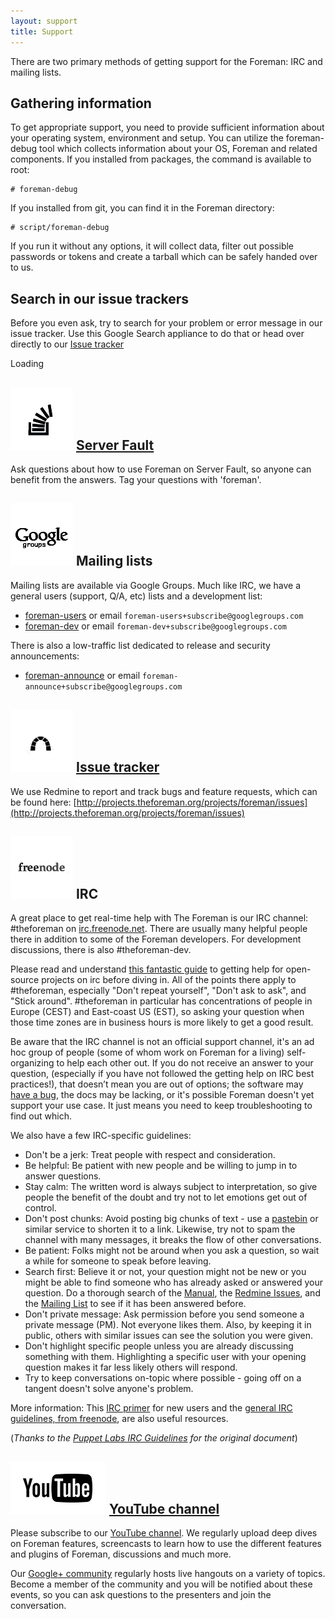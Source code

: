 ```yaml
---
layout: support
title: Support
---
```


There are two primary methods of getting support for the Foreman: IRC and mailing lists.

## Gathering information

To get appropriate support, you need to provide sufficient information about
your operating system, environment and setup. You can utilize the
foreman-debug tool which collects information about your OS, Foreman and
related components. If you installed from packages, the command is available
to root:

    # foreman-debug

If you installed from git, you can find it in the Foreman directory:

    # script/foreman-debug

If you run it without any options, it will collect data, filter out possible
passwords or tokens and create a tarball which can be safely handed over to
us.

## Search in our issue trackers

Before you even ask, try to search for your problem or error message in our
issue tracker. Use this Google Search appliance to do that or head over
directly to our [Issue tracker](http://projects.theforeman.org/projects/foreman/issues)

<div id='cse' style='width: 100%;'>Loading</div>
<script src='//www.google.com/jsapi' type='text/javascript'></script>
<script type='text/javascript'>
google.load('search', '1', {language: 'en', style: google.loader.themes.V2_DEFAULT});
google.setOnLoadCallback(function() {
  var customSearchOptions = {};
  var orderByOptions = {};
  orderByOptions['keys'] = [{label: 'Relevance', key: ''} , {label: 'Date', key: 'date'}];
  customSearchOptions['enableOrderBy'] = true;
  customSearchOptions['orderByOptions'] = orderByOptions;
  customSearchOptions['overlayResults'] = true;
  var customSearchControl =   new google.search.CustomSearchControl('008733672072027131561:vylcjp0yqjw', customSearchOptions);
  customSearchControl.setResultSetSize(google.search.Search.FILTERED_CSE_RESULTSET);
  var options = new google.search.DrawOptions();
  options.setAutoComplete(true);
  customSearchControl.draw('cse', options);
}, true);
</script>
<style type='text/css'>
  .gsc-control-cse {
    font-family: Arial, sans-serif;
    border-color: #FFFFFF;
    background-color: #FFFFFF;
  }
  .gsc-control-cse .gsc-table-result {
    font-family: Arial, sans-serif;
  }
  input.gsc-input, .gsc-input-box, .gsc-input-box-hover, .gsc-input-box-focus {
    border-color: #D9D9D9;
  }
  input.gsc-search-button, input.gsc-search-button:hover, input.gsc-search-button:focus {
    border-color: #666666;
    background-color: #CECECE;
    background-image: none;
    filter: none;

  }
  .gsc-tabHeader.gsc-tabhInactive {
    border-color: #FF9900;
    background-color: #FFFFFF;
  }
  .gsc-tabHeader.gsc-tabhActive {
    border-color: #E9E9E9;
    background-color: #E9E9E9;
    border-bottom-color: #FF9900
  }
  .gsc-tabsArea {
    border-color: #FF9900;
  }
  .gsc-webResult.gsc-result, .gsc-results .gsc-imageResult {
    border-color: #FFFFFF;
    background-color: #FFFFFF;
  }
  .gsc-webResult.gsc-result:hover, .gsc-imageResult:hover {
    border-color: #FFFFFF;
    background-color: #FFFFFF;
  }
  .gs-webResult.gs-result a.gs-title:link, .gs-webResult.gs-result a.gs-title:link b, .gs-imageResult a.gs-title:link, .gs-imageResult a.gs-title:link b  {
    color: #0000CC;
  }
  .gs-webResult.gs-result a.gs-title:visited, .gs-webResult.gs-result a.gs-title:visited b, .gs-imageResult a.gs-title:visited, .gs-imageResult a.gs-title:visited b {
    color: #0000CC;
  }
  .gs-webResult.gs-result a.gs-title:hover, .gs-webResult.gs-result a.gs-title:hover b, .gs-imageResult a.gs-title:hover, .gs-imageResult a.gs-title:hover b {
    color: #0000CC;
  }
  .gs-webResult.gs-result a.gs-title:active, .gs-webResult.gs-result a.gs-title:active b, .gs-imageResult a.gs-title:active, .gs-imageResult a.gs-title:active b {
    color: #0000CC;
  }
  .gsc-cursor-page {
    color: #0000CC;
  }
  a.gsc-trailing-more-results:link {
    color: #0000CC;
  }
  .gs-webResult .gs-snippet, .gs-imageResult .gs-snippet, .gs-fileFormatType {
    color: #000000;
  }
  .gs-webResult div.gs-visibleUrl, .gs-imageResult div.gs-visibleUrl {
    color: #008000;
  }
  .gs-webResult div.gs-visibleUrl-short {
    color: #008000;
  }
  .gs-webResult div.gs-visibleUrl-short  {
    display: none;
  }
  .gs-webResult div.gs-visibleUrl-long {
    display: block;
  }
  .gs-promotion div.gs-visibleUrl-short {
    display: none;
  }
  .gs-promotion div.gs-visibleUrl-long  {
    display: block;
  }
  .gsc-cursor-box {
    border-color: #FFFFFF;
  }
  .gsc-results .gsc-cursor-box .gsc-cursor-page {
    border-color: #E9E9E9;
    background-color: #FFFFFF;
    color: #0000CC;
  }
  .gsc-results .gsc-cursor-box .gsc-cursor-current-page {
    border-color: #FF9900;
    background-color: #FFFFFF;
    color: #0000CC;
  }
  .gsc-webResult.gsc-result.gsc-promotion {
    border-color: #336699;
    background-color: #FFFFFF;
  }
  .gsc-completion-title {
    color: #0000CC;
  }
  .gsc-completion-snippet {
    color: #000000;
  }
  .gs-promotion a.gs-title:link,.gs-promotion a.gs-title:link *,.gs-promotion .gs-snippet a:link  {
    color: #0000CC;
  }
  .gs-promotion a.gs-title:visited,.gs-promotion a.gs-title:visited *,.gs-promotion .gs-snippet a:visited {
    color: #0000CC;
  }
  .gs-promotion a.gs-title:hover,.gs-promotion a.gs-title:hover *,.gs-promotion .gs-snippet a:hover  {
    color: #0000CC;
  }
  .gs-promotion a.gs-title:active,.gs-promotion a.gs-title:active *,.gs-promotion .gs-snippet a:active {
    color: #0000CC;
  }
  .gs-promotion .gs-snippet, .gs-promotion .gs-title .gs-promotion-title-right, .gs-promotion .gs-title .gs-promotion-title-right * {
    color: #000000;
  }
  .gs-promotion .gs-visibleUrl,.gs-promotion .gs-visibleUrl-short  {
    color: #008000;
  }
</style>

## ![](static/images/stackoverflow.png) [Server Fault](http://serverfault.com/questions/tagged/foreman)
Ask questions about how to use Foreman on Server Fault, so anyone can benefit from the answers. Tag your questions with 'foreman'.

## ![](static/images/google-groups.png) Mailing lists
Mailing lists are available via Google Groups. Much like IRC, we have a general users (support, Q/A, etc) lists and a development list:

* [foreman-users](https://groups.google.com/forum/?fromgroups#!forum/foreman-users) or email `foreman-users+subscribe@googlegroups.com`
* [foreman-dev](https://groups.google.com/forum/?fromgroups#!forum/foreman-dev) or email `foreman-dev+subscribe@googlegroups.com`

There is also a low-traffic list dedicated to release and security announcements:

* [foreman-announce](https://groups.google.com/forum/?fromgroups#!forum/foreman-announce) or email `foreman-announce+subscribe@googlegroups.com`

## ![](static/images/redmine.png) [Issue tracker](http://projects.theforeman.org/projects/foreman/issues)
We use Redmine to report and track bugs and feature requests, which can be found here: [http://projects.theforeman.org/projects/foreman/issues](http://projects.theforeman.org/projects/foreman/issues)

## ![](static/images/freenode.png) IRC

A great place to get real-time help with The Foreman is our IRC channel: #theforeman
on [irc.freenode.net](http://webchat.freenode.net/). There are
usually many helpful people there in addition to some of the Foreman
developers. For development discussions, there is also #theforeman-dev.

Please read and understand [this fantastic guide](http://workaround.org/getting-help-on-irc)
to getting help for open-source projects on irc before diving in. All of the
points there apply to #theforeman, especially "Don't repeat yourself", "Don't
ask to ask", and "Stick around".  #theforeman in particular has concentrations
of people in Europe (CEST) and East-coast US (EST), so asking your question
when those time zones are in business hours is more likely to get a good
result.

Be aware that the IRC channel is not an official support channel, it's an ad
hoc group of people (some of whom work on Foreman for a living) self-organizing
to help each other out. If you do not receive an answer to your question,
(especially if you have not followed the getting help on IRC best practices!),
that doesn’t mean you are out of options; the software may [have a
bug](http://projects.theforeman.org/projects/foreman/issues), the docs may be
lacking, or it's possible Foreman doesn't yet support your use case. It just
means you need to keep troubleshooting to find out which.

We also have a few IRC-specific guidelines:

* Don't be a jerk: Treat people with respect and consideration.
* Be helpful: Be patient with new people and be willing to jump in to answer questions.
* Stay calm: The written word is always subject to interpretation, so give people the benefit of the doubt and try not to let emotions get out of control.
* Don't post chunks: Avoid posting big chunks of text - use a [pastebin](http://pastie.org/) or similar service to shorten it to a link. Likewise, try not to spam the channel with many messages, it breaks the flow of other conversations.
* Be patient: Folks might not be around when you ask a question, so wait a while for someone to speak before leaving.
* Search first: Believe it or not, your question might not be new or you might be able to find someone who has already asked or answered your question. Do a thorough search of the [Manual](http://theforeman.org/), the [Redmine Issues](http://projects.theforeman.org/projects/foreman/issues), and the [Mailing List](https://groups.google.com/forum/#!forum/foreman-users) to see if it has been answered before.
* Don't private message: Ask permission before you send someone a private message (PM). Not everyone likes them. Also, by keeping it in public, others with similar issues can see the solution you were given.
* Don't highlight specific people unless you are already discussing something with them. Highlighting a specific user with your opening question makes it far less likely others will respond.
* Try to keep conversations on-topic where possible - going off on a tangent doesn't solve anyone's problem.

More information: This [IRC primer](http://irchelp.org/irchelp/ircprimer.html) for new users and the [general IRC guidelines, from freenode](http://freenode.net/channel_guidelines.shtml), are also useful resources.

(_Thanks to the [Puppet Labs IRC Guidelines](http://docs.puppetlabs.com/community/community_guidelines.html#irc-guidelines) for the original document_)

## ![YouTube icon](static/images/youtube.png) [YouTube channel](https://www.youtube.com/channel/UCCo7AZ1oG6TbG0-dwjRqCmw)

Please subscribe to our [YouTube channel](https://www.youtube.com/channel/UCCo7AZ1oG6TbG0-dwjRqCmw). We regularly upload deep dives on Foreman features, screencasts to learn how to use the different features and plugins of Foreman, discussions and much more.

Our [Google+ community](https://plus.google.com/102496134326414788199) regularly hosts live hangouts on a variety of topics. Become a member of the community and you will be notified about these events, so you can ask questions to the presenters and join the conversation.
